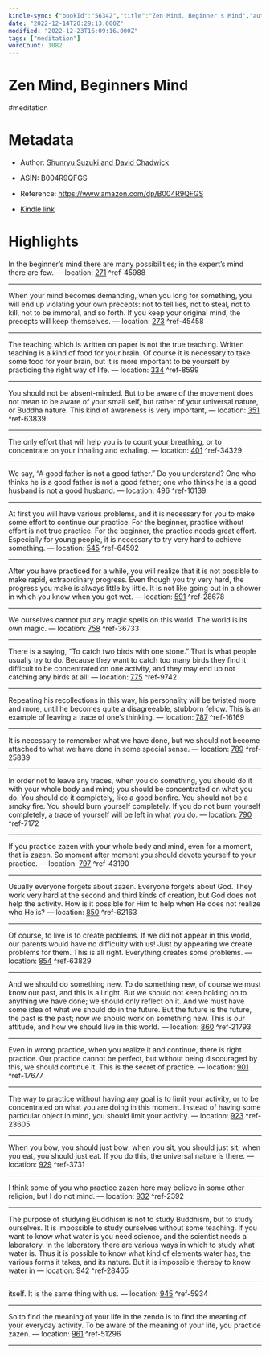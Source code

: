 ```yaml
---
kindle-sync: {"bookId":"56342","title":"Zen Mind, Beginner's Mind","author":"Shunryu Suzuki and David Chadwick","asin":"B004R9QFGS","lastAnnotatedDate":"2016-07-28","bookImageUrl":"https://m.media-amazon.com/images/I/71ln75kZ4wL._SY160.jpg","highlightsCount":24}
date: "2022-12-14T20:29:13.000Z"
modified: "2022-12-23T16:09:16.000Z"
tags: ["meditation"]
wordCount: 1082
---
```

# Zen Mind, Beginners Mind

#meditation 

# Metadata

* Author: [Shunryu Suzuki and David Chadwick](https://www.amazon.comundefined)

* ASIN: B004R9QFGS

* Reference: <https://www.amazon.com/dp/B004R9QFGS>

* [Kindle link](kindle://book?action=open&asin=B004R9QFGS)

# Highlights

In the beginner’s mind there are many possibilities; in the expert’s mind there are few. — location: [271](kindle://book?action=open&asin=B004R9QFGS&location=271) ^ref-45988

---

When your mind becomes demanding, when you long for something, you will end up violating your own precepts: not to tell lies, not to steal, not to kill, not to be immoral, and so forth. If you keep your original mind, the precepts will keep themselves. — location: [273](kindle://book?action=open&asin=B004R9QFGS&location=273) ^ref-45458

---

The teaching which is written on paper is not the true teaching. Written teaching is a kind of food for your brain. Of course it is necessary to take some food for your brain, but it is more important to be yourself by practicing the right way of life. — location: [334](kindle://book?action=open&asin=B004R9QFGS&location=334) ^ref-8599

---

You should not be absent-minded. But to be aware of the movement does not mean to be aware of your small self, but rather of your universal nature, or Buddha nature. This kind of awareness is very important, — location: [351](kindle://book?action=open&asin=B004R9QFGS&location=351) ^ref-63839

---

The only effort that will help you is to count your breathing, or to concentrate on your inhaling and exhaling. — location: [401](kindle://book?action=open&asin=B004R9QFGS&location=401) ^ref-34329

---

We say, “A good father is not a good father.” Do you understand? One who thinks he is a good father is not a good father; one who thinks he is a good husband is not a good husband. — location: [496](kindle://book?action=open&asin=B004R9QFGS&location=496) ^ref-10139

---

At first you will have various problems, and it is necessary for you to make some effort to continue our practice. For the beginner, practice without effort is not true practice. For the beginner, the practice needs great effort. Especially for young people, it is necessary to try very hard to achieve something. — location: [545](kindle://book?action=open&asin=B004R9QFGS&location=545) ^ref-64592

---

After you have practiced for a while, you will realize that it is not possible to make rapid, extraordinary progress. Even though you try very hard, the progress you make is always little by little. It is not like going out in a shower in which you know when you get wet. — location: [591](kindle://book?action=open&asin=B004R9QFGS&location=591) ^ref-28678

---

We ourselves cannot put any magic spells on this world. The world is its own magic. — location: [758](kindle://book?action=open&asin=B004R9QFGS&location=758) ^ref-36733

---

There is a saying, “To catch two birds with one stone.” That is what people usually try to do. Because they want to catch too many birds they find it difficult to be concentrated on one activity, and they may end up not catching any birds at all! — location: [775](kindle://book?action=open&asin=B004R9QFGS&location=775) ^ref-9742

---

Repeating his recollections in this way, his personality will be twisted more and more, until he becomes quite a disagreeable, stubborn fellow. This is an example of leaving a trace of one’s thinking. — location: [787](kindle://book?action=open&asin=B004R9QFGS&location=787) ^ref-16169

---

It is necessary to remember what we have done, but we should not become attached to what we have done in some special sense. — location: [789](kindle://book?action=open&asin=B004R9QFGS&location=789) ^ref-25839

---

In order not to leave any traces, when you do something, you should do it with your whole body and mind; you should be concentrated on what you do. You should do it completely, like a good bonfire. You should not be a smoky fire. You should burn yourself completely. If you do not burn yourself completely, a trace of yourself will be left in what you do. — location: [790](kindle://book?action=open&asin=B004R9QFGS&location=790) ^ref-7172

---

If you practice zazen with your whole body and mind, even for a moment, that is zazen. So moment after moment you should devote yourself to your practice. — location: [797](kindle://book?action=open&asin=B004R9QFGS&location=797) ^ref-43190

---

Usually everyone forgets about zazen. Everyone forgets about God. They work very hard at the second and third kinds of creation, but God does not help the activity. How is it possible for Him to help when He does not realize who He is? — location: [850](kindle://book?action=open&asin=B004R9QFGS&location=850) ^ref-62163

---

Of course, to live is to create problems. If we did not appear in this world, our parents would have no difficulty with us! Just by appearing we create problems for them. This is all right. Everything creates some problems. — location: [854](kindle://book?action=open&asin=B004R9QFGS&location=854) ^ref-63829

---

And we should do something new. To do something new, of course we must know our past, and this is all right. But we should not keep holding on to anything we have done; we should only reflect on it. And we must have some idea of what we should do in the future. But the future is the future, the past is the past; now we should work on something new. This is our attitude, and how we should live in this world. — location: [860](kindle://book?action=open&asin=B004R9QFGS&location=860) ^ref-21793

---

Even in wrong practice, when you realize it and continue, there is right practice. Our practice cannot be perfect, but without being discouraged by this, we should continue it. This is the secret of practice. — location: [901](kindle://book?action=open&asin=B004R9QFGS&location=901) ^ref-17677

---

The way to practice without having any goal is to limit your activity, or to be concentrated on what you are doing in this moment. Instead of having some particular object in mind, you should limit your activity. — location: [923](kindle://book?action=open&asin=B004R9QFGS&location=923) ^ref-23605

---

When you bow, you should just bow; when you sit, you should just sit; when you eat, you should just eat. If you do this, the universal nature is there. — location: [929](kindle://book?action=open&asin=B004R9QFGS&location=929) ^ref-3731

---

I think some of you who practice zazen here may believe in some other religion, but I do not mind. — location: [932](kindle://book?action=open&asin=B004R9QFGS&location=932) ^ref-2392

---

The purpose of studying Buddhism is not to study Buddhism, but to study ourselves. It is impossible to study ourselves without some teaching. If you want to know what water is you need science, and the scientist needs a laboratory. In the laboratory there are various ways in which to study what water is. Thus it is possible to know what kind of elements water has, the various forms it takes, and its nature. But it is impossible thereby to know water in — location: [942](kindle://book?action=open&asin=B004R9QFGS&location=942) ^ref-28465

---

itself. It is the same thing with us. — location: [945](kindle://book?action=open&asin=B004R9QFGS&location=945) ^ref-5934

---

So to find the meaning of your life in the zendo is to find the meaning of your everyday activity. To be aware of the meaning of your life, you practice zazen. — location: [961](kindle://book?action=open&asin=B004R9QFGS&location=961) ^ref-51296

---
